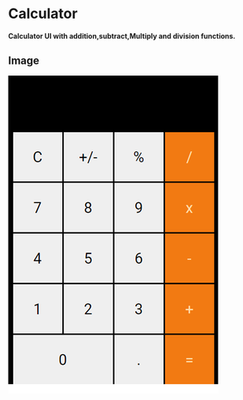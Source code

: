 # Calculator
####  Calculator UI with addition,subtract,Multiply and division functions.
## Image
![](calculator.png)
